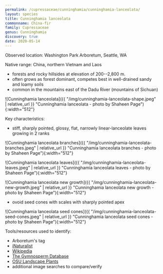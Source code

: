 ```yaml
---
permalink: /cupressaceae/cunninghamia/cunninghamia-lanceolata/
layout: species
title: Cunninghamia lanceolata
commonname: China-fir
family: Cupressaceae
genus: Cunninghamia
discovery: true
date: 2020-05-14
---
```


Observed location: Washington Park Arboretum, Seattle, WA

Native range: China, northern Vietnam and Laos
  - forests and rocky hillsides at elevation of 200--2,800 m.
  - often grows as forest dominant, competes best in well-drained sandy and loamy soils
  - common in the mountains east of the Dadu River (mountains of Sichuan)

![Cunninghamia lanceolata]({{ "/img/cunninghamia-lanceolata-shape.jpeg" | relative_url }} "Cunninghamia lanceolata - photo by Shaheen Page"){:width="512"}

Key characteristics:
  - stiff, sharply pointed, glossy, flat, narrowly linear-lanceolate leaves growing in 2 ranks

![Cunninghamia lanceolata branches]({{ "/img/cunninghamia-lanceolata-branches.jpeg" | relative_url }} "Cunninghamia lanceolata branches - photo by Shaheen Page"){:width="512"}

![Cunninghamia lanceolata leaves]({{ "/img/cunninghamia-lanceolata-leaves.jpeg" | relative_url }} "Cunninghamia lanceolata leaves - photo by Shaheen Page"){:width="512"}

![Cunninghamia lanceolata new growth]({{ "/img/cunninghamia-lanceolata-new-growth.jpeg" | relative_url }} "Cunninghamia lanceolata new growth - photo by Shaheen Page"){:width="512"}

  - ovoid seed cones with scales with sharply pointed apex

![Cunninghamia lanceolata seed cones]({{ "/img/cunninghamia-lanceolata-seed-cones.jpeg" | relative_url }} "Cunninghamia lanceolata seed cones - photo by Shaheen Page"){:width="512"}

Tools/resources used to identify:
  - Arboretum's tag
  - [iNaturalist](https://www.inaturalist.org/taxa/127861-Cunninghamia-lanceolata)
  - [Wikipedia](https://en.wikipedia.org/wiki/Cunninghamia)
  - [The Gymnosperm Database](https://www.conifers.org/cu/Cunninghamia.php)
  - [OSU Landscape Plants](https://landscapeplants.oregonstate.edu/plants/cunninghamia-lanceolata)
  - additional image searches to compare/verify
